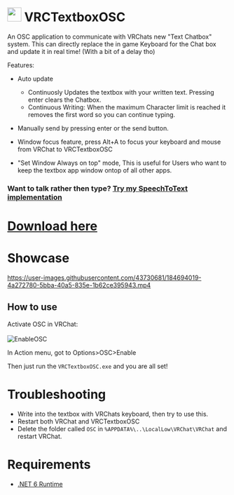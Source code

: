 # <img src="https://user-images.githubusercontent.com/40323669/192174553-d4d38974-3da4-4b9b-b459-042e27a9c25b.png" width="32" height="32"> VRCTextboxOSC

An OSC application to communicate with VRChats new "Text Chatbox" system. 
This can directly replace the in game Keyboard for the Chat box and update it in real time! (With a bit of a delay tho) <br>

Features:
- Auto update 
  - Continuosly Updates the textbox with your written text. Pressing enter clears the Chatbox.
  - Continuous Writing: When the maximum Character limit is reached it removes the first word so you can continue typing.
- Manually send by pressing enter or the send button.

- Window focus feature, press Alt+A to focus your keyboard and mouse from VRChat to VRCTextboxOSC
- "Set Window Always on top" mode,
  This is useful for Users who want to keep the textbox app window ontop of all other apps.

### Want to talk rather then type? [Try my SpeechToText implementation](https://github.com/I5UCC/VRCTextboxSTT)

# [Download here](https://github.com/I5UCC/VRCTextboxOSC/releases/download/v0.1.3/VRCTextboxOSCv0.1.3.zip)

# Showcase

https://user-images.githubusercontent.com/43730681/184694019-4a272780-5bba-40a5-835e-1b62ce395943.mp4

## How to use

Activate OSC in VRChat: <br/><br/>
![EnableOSC](https://user-images.githubusercontent.com/43730681/172059335-db3fd6f9-86ae-4f6a-9542-2a74f47ff826.gif)

In Action menu, got to Options>OSC>Enable <br/>

Then just run the ```VRCTextboxOSC.exe``` and you are all set! <br/>

# Troubleshooting

- Write into the textbox with VRChats keyboard, then try to use this.
- Restart both VRChat and VRCTextboxOSC
- Delete the folder called `OSC` in `%APPDATA%\..\LocalLow\VRChat\VRChat` and restart VRChat.

# Requirements

- [.NET 6 Runtime](https://dotnet.microsoft.com/en-us/download/dotnet/6.0/runtime)
